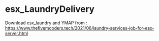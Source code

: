 # esx_LaundryDelivery
Download esx_laundry and YMAP from : https://www.thefivemcoders.tech/2021/06/laundry-services-job-for-esx-server.html
